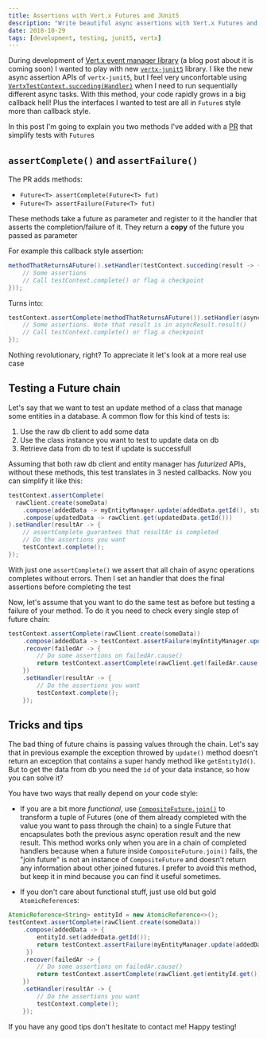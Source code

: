 ```yaml
---
title: Assertions with Vert.x Futures and JUnit5
description: "Write beautiful async assertions with Vert.x Futures and Vert.x JUnit 5"
date: 2018-10-29
tags: [development, testing, junit5, vertx]
---
```


During development of [Vert.x event manager library](https://github.com/slinkydeveloper/vertx-event-manager) (a blog post about it is coming soon) I wanted to play with new [`vertx-junit5`](https://vertx.io/docs/vertx-junit5/java/) library. I like the new async assertion APIs of `vertx-junit5`, but I feel very unconfortable using [`VertxTestContext.succeding(Handler)`](https://vertx.io/docs/apidocs/io/vertx/junit5/VertxTestContext.html#succeeding-io.vertx.core.Handler-) when I need to run sequentially different async tasks. With this method, your code rapidly grows in a big callback hell! Plus the interfaces I wanted to test are all in `Future`s style more than callback style.

In this post I'm going to explain you two methods I've added with a [PR](https://github.com/vert-x3/vertx-junit5/pull/53) that simplify tests with `Future`s

## `assertComplete()` and `assertFailure()`

The PR adds methods:

* `Future<T> assertComplete(Future<T> fut)`
* `Future<T> assertFailure(Future<T> fut)`

These methods take a future as parameter and register to it the handler that asserts the completion/failure of it. They return a **copy** of the future you passed as parameter

For example this callback style assertion:

```java
methodThatReturnsAFuture().setHandler(testContext.succeding(result -> {
    // Some assertions
    // Call testContext.complete() or flag a checkpoint
}));
```

Turns into:

```java
testContext.assertComplete(methodThatReturnsAFuture()).setHandler(asyncResult-> {
    // Some assertions. Note that result is in asyncResult.result()
    // Call testContext.complete() or flag a checkpoint
});
```

Nothing revolutionary, right? To appreciate it let's look at a more real use case

## Testing a Future chain

Let's say that we want to test an update method of a class that manage some entities in a database. A common flow for this kind of tests is:

1. Use the raw db client to add some data
2. Use the class instance you want to test to update data on db
3. Retrieve data from db to test if update is successfull

Assuming that both raw db client and entity manager has _futurized_ APIs, without these methods, this test translates in 3 nested callbacks. Now you can simplify it like this:

```java
testContext.assertComplete(
  rawClient.create(someData)
    .compose(addedData -> myEntityManager.update(addedData.getId(), stuffToUpdate))
    .compose(updatedData -> rawClient.get(updatedData.getId()))
).setHandler(resultAr -> {
    // assertComplete guarantees that resultAr is completed
    // Do the assertions you want
    testContext.complete();
});
```

With just one `assertComplete()` we assert that all chain of async operations completes without errors. Then I set an handler that does the final assertions before completing the test

Now, let's assume that you want to do the same test as before but testing a failure of your method. To do it you need to check every single step of future chain:

```java
testContext.assertComplete(rawClient.create(someData))
    .compose(addedData -> testContext.assertFailure(myEntityManager.update(addedData.getId(), stuffToUpdate)))
    .recover(failedAr -> {
        // Do some assertions on failedAr.cause()
        return testContext.assertComplete(rawClient.get(failedAr.cause().getEntityId()));
    })
    .setHandler(resultAr -> {
        // Do the assertions you want
        testContext.complete();
    });
```

## Tricks and tips

The bad thing of future chains is passing values through the chain. Let's say that in previous example the exception throwed by `update()` method doesn't return an exception that contains a super handy method like `getEntityId()`. But to get the data from db you need the `id` of your data instance, so how you can solve it?

You have two ways that really depend on your code style:

* If you are a bit more _functional_, use [`CompositeFuture.join()`](https://vertx.io/docs/apidocs/io/vertx/core/CompositeFuture.html#join-io.vertx.core.Future-io.vertx.core.Future-) to transform a tuple of Futures (one of them already completed with the value you want to pass through the chain) to a single Future that encapsulates both the previous async operation result and the new result. This method works only when you are in a chain of completed handlers because when a future inside `CompositeFuture.join()` fails, the "join future" is not an instance of `CompositeFuture` and doesn't return any information about other joined futures. I prefer to avoid this method, but keep it in mind because you can find it useful sometimes.

* If you don't care about functional stuff, just use old but gold `AtomicReference`s:

```java
AtomicReference<String> entityId = new AtomicReference<>();
testContext.assertComplete(rawClient.create(someData))
    .compose(addedData -> {
        entityId.set(addedData.getId());
        return testContext.assertFailure(myEntityManager.update(addedData.getId(), stuffToUpdate))
     })
    .recover(failedAr -> {
        // Do some assertions on failedAr.cause()
        return testContext.assertComplete(rawClient.get(entityId.get()));
    })
    .setHandler(resultAr -> {
        // Do the assertions you want
        testContext.complete();
    });
```

If you have any good tips don't hesitate to contact me! Happy testing!
